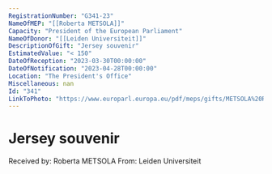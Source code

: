 ```yaml
---
RegistrationNumber: "G341-23"
NameOfMEP: "[[Roberta METSOLA]]"
Capacity: "President of the European Parliament"
NameOfDonor: "[[Leiden Universiteit]]"
DescriptionOfGift: "Jersey souvenir"
EstimatedValue: "< 150"
DateOfReception: "2023-03-30T00:00:00"
DateOfNotification: "2023-04-28T00:00:00"
Location: "The President's Office"
Miscellaneous: nan
Id: "341"
LinkToPhoto: "https://www.europarl.europa.eu/pdf/meps/gifts/METSOLA%20Roberta_G341-23.jpg#"
---
```


# Jersey souvenir

Received by: Roberta METSOLA
From: Leiden Universiteit
